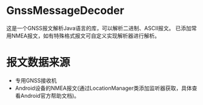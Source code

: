 # GnssMessageDecoder
这是一个GNSS报文解析Java语言的库，可以解析二进制、ASCII报文。
已添加常用NMEA报文，如有特殊格式报文可自定义实现解析器进行解析。
# 报文数据来源
* 专用GNSS接收机
* Android设备的NMEA报文(通过LocationManager类添加监听器获取，具体查看Android官方帮助文档)。
